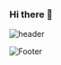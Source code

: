 ### Hi there 👋

![header](https://capsule-render.vercel.app/api?type=waving&color=salmon&height=200&section=header&text=Seonggyeong%20GitHub&fontSize=50)
<!--git stats
[![Anurag's GitHub stats](https://github-readme-stats.vercel.app/api?username=hsgyeong)](https://github.com/hsgyeong/github-readme-stats)-->
![Footer](https://capsule-render.vercel.app/api?type=waving&color=salmon&height=200&section=footer)

